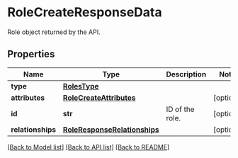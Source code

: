 # RoleCreateResponseData

Role object returned by the API.

## Properties
Name | Type | Description | Notes
------------ | ------------- | ------------- | -------------
**type** | [**RolesType**](RolesType.md) |  | 
**attributes** | [**RoleCreateAttributes**](RoleCreateAttributes.md) |  | [optional] 
**id** | **str** | ID of the role. | [optional] 
**relationships** | [**RoleResponseRelationships**](RoleResponseRelationships.md) |  | [optional] 

[[Back to Model list]](README.md#documentation-for-models) [[Back to API list]](README.md#documentation-for-api-endpoints) [[Back to README]](README.md)


